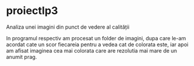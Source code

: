 # proiectlp3
Analiza unei imagini din punct de vedere al calității

In programul respectiv am procesat un folder de imagini, dupa care le-am acordat cate un scor fiecareia pentru a vedea cat de colorata este, iar apoi am afisat imaginea cea mai colorata care are rezolutia mai mare de un anumit prag.
